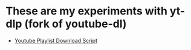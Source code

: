 # These are my experiments with yt-dlp (fork of youtube-dl)
- [Youtube Playlist Download Script](https://github.com/Prakhargarg-2010196/yt-dl-experiments/tree/main/yt-playlist-script)
